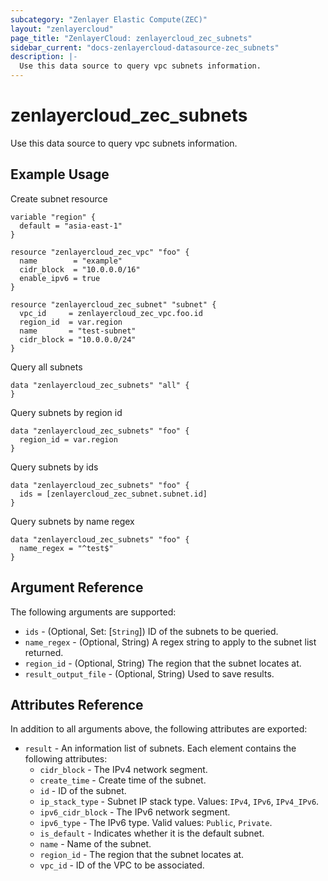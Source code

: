 ```yaml
---
subcategory: "Zenlayer Elastic Compute(ZEC)"
layout: "zenlayercloud"
page_title: "ZenlayerCloud: zenlayercloud_zec_subnets"
sidebar_current: "docs-zenlayercloud-datasource-zec_subnets"
description: |-
  Use this data source to query vpc subnets information.
---
```


# zenlayercloud_zec_subnets

Use this data source to query vpc subnets information.

## Example Usage

Create subnet resource

```hcl
variable "region" {
  default = "asia-east-1"
}

resource "zenlayercloud_zec_vpc" "foo" {
  name        = "example"
  cidr_block  = "10.0.0.0/16"
  enable_ipv6 = true
}

resource "zenlayercloud_zec_subnet" "subnet" {
  vpc_id     = zenlayercloud_zec_vpc.foo.id
  region_id  = var.region
  name       = "test-subnet"
  cidr_block = "10.0.0.0/24"
}
```

Query all subnets

```hcl
data "zenlayercloud_zec_subnets" "all" {
}
```

Query subnets by region id

```hcl
data "zenlayercloud_zec_subnets" "foo" {
  region_id = var.region
}
```

Query subnets by ids

```hcl
data "zenlayercloud_zec_subnets" "foo" {
  ids = [zenlayercloud_zec_subnet.subnet.id]
}
```

Query subnets by name regex

```hcl
data "zenlayercloud_zec_subnets" "foo" {
  name_regex = "^test$"
}
```

## Argument Reference

The following arguments are supported:

* `ids` - (Optional, Set: [`String`]) ID of the subnets to be queried.
* `name_regex` - (Optional, String) A regex string to apply to the subnet list returned.
* `region_id` - (Optional, String) The region that the subnet locates at.
* `result_output_file` - (Optional, String) Used to save results.

## Attributes Reference

In addition to all arguments above, the following attributes are exported:

* `result` - An information list of subnets. Each element contains the following attributes:
   * `cidr_block` - The IPv4 network segment.
   * `create_time` - Create time of the subnet.
   * `id` - ID of the subnet.
   * `ip_stack_type` - Subnet IP stack type. Values: `IPv4`, `IPv6`, `IPv4_IPv6`.
   * `ipv6_cidr_block` - The IPv6 network segment.
   * `ipv6_type` - The IPv6 type. Valid values: `Public`, `Private`.
   * `is_default` - Indicates whether it is the default subnet.
   * `name` - Name of the subnet.
   * `region_id` - The region that the subnet locates at.
   * `vpc_id` - ID of the VPC to be associated.


